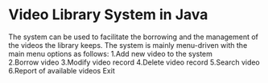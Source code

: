 # Video Library System in Java
The system can be used to facilitate the borrowing and the management of the videos the library keeps.
The system is mainly menu-driven with the main menu options as follows:
 1.Add new video to the system   
 2.Borrow video
 3.Modify video record
 4.Delete video record
 5.Search video
 6.Report of available videos
 Exit
